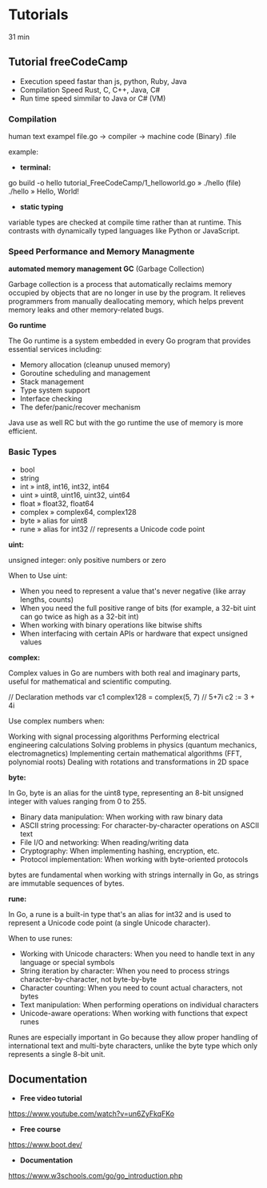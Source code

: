 
# Tutorials

31 min

## Tutorial freeCodeCamp

- Execution speed fastar than js, python, Ruby, Java
- Compilation Speed Rust, C, C++, Java, C#
- Run time speed simmilar to Java or C# (VM)

### Compilation

human text exampel file.go -> compiler -> machine code (Binary) .file

example:

- **terminal:**

go build -o hello tutorial_FreeCodeCamp/1_helloworld.go » ./hello (file)
./hello » Hello, World!

- **static typing**

variable types are checked at compile time rather than at runtime. This contrasts with dynamically typed languages like Python or JavaScript.

### Speed Performance and Memory Managmente

**automated memory management GC** (Garbage Collection)

Garbage collection is a process that automatically reclaims memory occupied by objects that are no longer in use by the program. It relieves programmers from manually deallocating memory, which helps prevent memory leaks and other memory-related bugs.


**Go runtime**

The Go runtime is a system embedded in every Go program that provides essential services including:

- Memory allocation (cleanup unused memory)
- Goroutine scheduling and management
- Stack management
- Type system support
- Interface checking
- The defer/panic/recover mechanism

Java use as well RC but with the go runtime the use of memory is more efficient.

### Basic Types

- bool
- string
- int » int8, int16, int32, int64
- uint » uint8, uint16, uint32, uint64
- float » float32, float64
- complex » complex64, complex128
- byte » alias for uint8
- rune » alias for int32 // represents a Unicode code point

**uint:**

unsigned integer: only positive numbers or zero

When to Use uint:

- When you need to represent a value that's never negative (like array lengths, counts)
- When you need the full positive range of bits (for example, a 32-bit uint can go twice as high as a 32-bit int)
- When working with binary operations like bitwise shifts
- When interfacing with certain APIs or hardware that expect unsigned values

**complex:**

Complex values in Go are numbers with both real and imaginary parts, useful for mathematical and scientific computing.

// Declaration methods
var c1 complex128 = complex(5, 7)  // 5+7i
c2 := 3 + 4i

Use complex numbers when:

Working with signal processing algorithms
Performing electrical engineering calculations
Solving problems in physics (quantum mechanics, electromagnetics)
Implementing certain mathematical algorithms (FFT, polynomial roots)
Dealing with rotations and transformations in 2D space

**byte:**

In Go, byte is an alias for the uint8 type, representing an 8-bit unsigned integer with values ranging from 0 to 255.

- Binary data manipulation: When working with raw binary data
- ASCII string processing: For character-by-character operations on ASCII text
- File I/O and networking: When reading/writing data
- Cryptography: When implementing hashing, encryption, etc.
- Protocol implementation: When working with byte-oriented protocols

bytes are fundamental when working with strings internally in Go, as strings are immutable sequences of bytes.

**rune:**

In Go, a rune is a built-in type that's an alias for int32 and is used to represent a Unicode code point (a single Unicode character).

When to use runes:

- Working with Unicode characters: When you need to handle text in any language or special symbols
- String iteration by character: When you need to process strings character-by-character, not byte-by-byte
- Character counting: When you need to count actual characters, not bytes
- Text manipulation: When performing operations on individual characters
- Unicode-aware operations: When working with functions that expect runes

Runes are especially important in Go because they allow proper handling of international text and multi-byte characters, unlike the byte type which only represents a single 8-bit unit.

## Documentation

- **Free video tutorial**

https://www.youtube.com/watch?v=un6ZyFkqFKo

- **Free course**

https://www.boot.dev/

- **Documentation**

https://www.w3schools.com/go/go_introduction.php